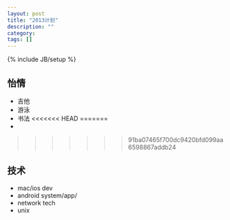 ```yaml
---
layout: post
title: "2013计划"
description: ""
category: 
tags: []
---
```

{% include JB/setup %}

## 怡情
- 吉他
- 游泳
- 书法
<<<<<<< HEAD
=======
- 
>>>>>>> 91ba07465f700dc9420bfd099aa6598867addb24

## 技术
- mac/ios dev
- android system/app/
- network tech
- unix
